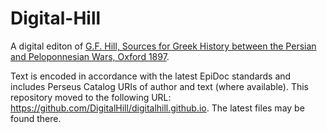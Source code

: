 # Digital-Hill
A digital editon of <a href="https://archive.org/details/sourcesforgreekh00hilluoft">G.F. Hill, Sources for Greek History between the Persian and Peloponnesian Wars, Oxford 1897</a>.

Text is encoded in accordance with the latest EpiDoc standards and includes Perseus Catalog URIs of author and text (where available).
This repository moved to the following URL: https://github.com/DigitalHill/digitalhill.github.io.
The latest files may be found there.
